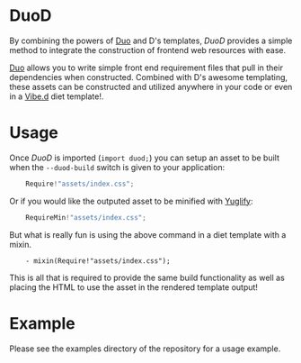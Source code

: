 DuoD
====

By combining the powers of [Duo](https://duojs.org) and D's templates, *DuoD*
provides a simple method to integrate the construction of frontend web
resources with ease.

[Duo](https://duojs.org) allows you to write simple front end requirement
files that pull in their dependencies when constructed. Combined with D's
awesome templating, these assets can be constructed and utilized anywhere
in your code or even in a [Vibe.d](https://vibed.org) diet template!.

Usage
=====

Once *DuoD* is imported (`import duod;`) you can setup an asset to be
built when the `--duod-build` switch is given to your application:

``` D
    Require!"assets/index.css";
```

Or if you would like the outputed asset to be minified with
[Yuglify](https://github.com/yui/yuglify):

``` D
    RequireMin!"assets/index.css";
```

But what is really fun is using the above command in a diet template
with a mixin.

``` jade
    - mixin(Require!"assets/index.css");
```

This is all that is required to provide the same build functionality as
well as placing the HTML to use the asset in the rendered template output!

Example
=======

Please see the examples directory of the repository for a usage example.

